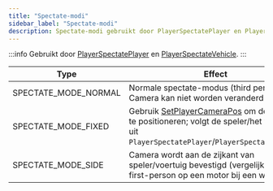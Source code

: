 ```yaml
---
title: "Spectate-modi"
sidebar_label: "Spectate-modi"
description: Spectate-modi gebruikt door PlayerSpectatePlayer en PlayerSpectateVehicle.
---
```


:::info
Gebruikt door [PlayerSpectatePlayer](../functions/PlayerSpectatePlayer) en [PlayerSpectateVehicle](../functions/PlayerSpectateVehicle).
:::

| Type                 | Effect                                                                                                                                                                                                                               |
| -------------------- | ------------------------------------------------------------------------------------------------------------------------------------------------------------------------------------------------------------------------------------ |
| SPECTATE_MODE_NORMAL | Normale spectate-modus (third person). Camera kan niet worden veranderd                                                                                                                       |
| SPECTATE_MODE_FIXED  | Gebruik [SetPlayerCameraPos](../functions/SetPlayerCameraPos) om de camera te positioneren; volgt de speler/het voertuig uit `PlayerSpectatePlayer`/`PlayerSpectateVehicle`                   |
| SPECTATE_MODE_SIDE   | Camera wordt aan de zijkant van speler/voertuig bevestigd (vergelijkbaar met first-person op een motor bij een wheelie)                                                                       |


